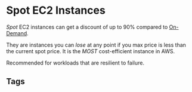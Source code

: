 # Spot EC2 Instances

*Spot* EC2 instances can get a discount of up to 90% compared to [On-Demand](../202309150316).  

They are instances you can *lose* at any point if you max price is less than the current spot price. It is the *MOST* cost-efficient instance in AWS.  

Recommended for workloads that are resilient to failure.  

## Tags
